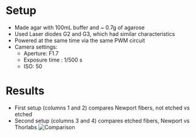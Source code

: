 # Setup
- Made agar with 100mL buffer and ~ 0.7g of agarose
- Used Laser diodes G2 and G3, which had similar characteristics
- Powered at the same time via the same PWM circuit
- Camera settings:
	- Aperture: F1.7
	- Exposure time : 1/500 s
	- ISO: 50

# Results
- First setup (columns 1 and 2) compares Newport fibers, not etched vs etched
- Second setup (columns 3 and 4) compares etched fibers, Newport vs Thorlabs
![Comparison](comparison.png)
